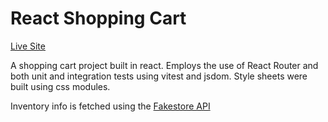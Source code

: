 # React Shopping Cart

[Live Site](https://shellendorf-antiques.netlify.app/)

A shopping cart project built in react. Employs the use of React Router and both unit and integration tests using vitest and jsdom. Style sheets were built using css modules.

Inventory info is fetched using the [Fakestore API](https://fakestoreapi.com/)

